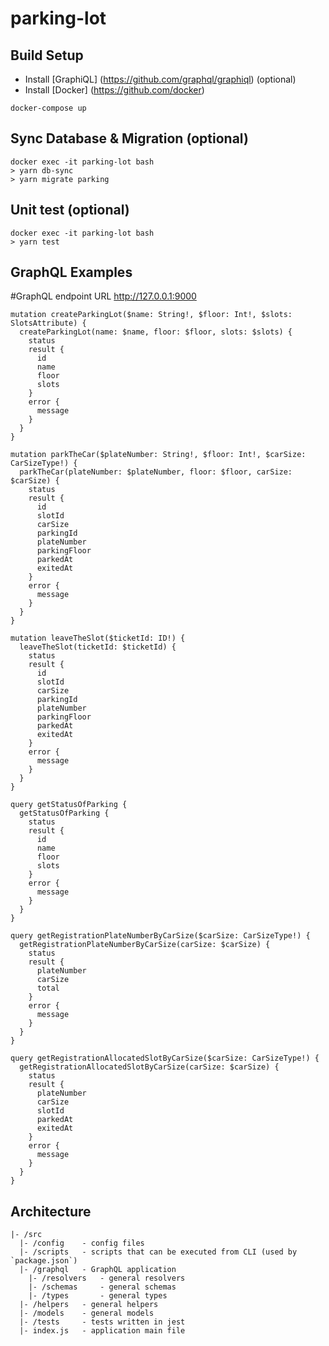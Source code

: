 # parking-lot

## Build Setup

- Install [GraphiQL] (https://github.com/graphql/graphiql) (optional)
- Install [Docker] (https://github.com/docker)

```
docker-compose up
```

## Sync Database & Migration (optional)

```
docker exec -it parking-lot bash
> yarn db-sync
> yarn migrate parking
```

## Unit test (optional)

```
docker exec -it parking-lot bash
> yarn test
```

## GraphQL Examples

#GraphQL endpoint URL http://127.0.0.1:9000

```
mutation createParkingLot($name: String!, $floor: Int!, $slots: SlotsAttribute) {
  createParkingLot(name: $name, floor: $floor, slots: $slots) {
    status
    result {
      id
      name
      floor
      slots
    }
    error {
      message
    }
  }
}
```

```
mutation parkTheCar($plateNumber: String!, $floor: Int!, $carSize: CarSizeType!) {
  parkTheCar(plateNumber: $plateNumber, floor: $floor, carSize: $carSize) {
    status
    result {
      id
      slotId
      carSize
      parkingId
      plateNumber
      parkingFloor
      parkedAt
      exitedAt
    }
    error {
      message
    }
  }
}

```

```
mutation leaveTheSlot($ticketId: ID!) {
  leaveTheSlot(ticketId: $ticketId) {
    status
    result {
      id
      slotId
      carSize
      parkingId
      plateNumber
      parkingFloor
      parkedAt
      exitedAt
    }
    error {
      message
    }
  }
}
```

```
query getStatusOfParking {
  getStatusOfParking {
    status
    result {
      id
      name
      floor
      slots
    }
    error {
      message
    }
  }
}
```

```
query getRegistrationPlateNumberByCarSize($carSize: CarSizeType!) {
  getRegistrationPlateNumberByCarSize(carSize: $carSize) {
    status
  	result {
      plateNumber
      carSize
      total
    }
    error {
      message
    }
  }
}
```

```
query getRegistrationAllocatedSlotByCarSize($carSize: CarSizeType!) {
  getRegistrationAllocatedSlotByCarSize(carSize: $carSize) {
    status
  	result {
      plateNumber
      carSize
      slotId
      parkedAt
      exitedAt
    }
    error {
      message
    }
  }
}
```

## Architecture

```
|- /src
  |- /config    - config files
  |- /scripts   - scripts that can be executed from CLI (used by `package.json`)
  |- /graphql   - GraphQL application
    |- /resolvers   - general resolvers
    |- /schemas     - general schemas
    |- /types       - general types
  |- /helpers   - general helpers
  |- /models    - general models
  |- /tests     - tests written in jest
  |- index.js   - application main file
```
